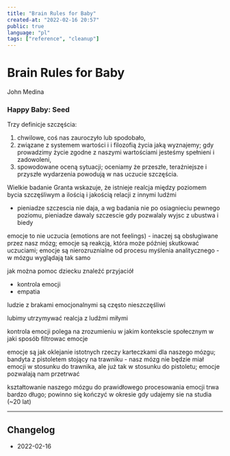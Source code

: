 ```yaml
---
title: "Brain Rules for Baby"
created-at: "2022-02-16 20:57"
public: true
language: "pl"
tags: ["reference", "cleanup"]
---
```


# Brain Rules for Baby

John Medina

### Happy Baby: Seed

Trzy definicje szczęścia:
1.   chwilowe, coś nas zauroczyło lub spodobało,
2. związane z systemem wartości i i filozofią życia jaką wyznajemy; gdy prowadzimy życie zgodne z naszymi wartościami jesteśmy spełnieni i zadowoleni,
3. spowodowane oceną sytuacji; oceniamy że przeszłe, teraźniejsze i przyszłe wydarzenia powodują w nas uczucie szczęścia.

Wielkie badanie Granta wskazuje, że istnieje realcja między poziomem bycia szczęśliwym a ilością i jakością relacji z innymi ludźmi

-   pieniadze szczescia nie daja, a wg badania nie po osiagnieciu pewnego poziomu, pieniadze dawaly szczescie gdy pozwalaly wyjsc z ubustwa i biedy

emocje to nie uczucia (emotions are not feelings) - inaczej są obsługiwane przez nasz mózg; emocje są reakcją, która może później skutkować uczuciami; emocje są nierozruznialne od procesu myślenia analitycznego - w mózgu wyglądają tak samo

jak można pomoc dziecku znaleźć przyjaciół

-   kontrola emocji
-   empatia

ludzie z brakami emocjonalnymi są często nieszczęśliwi

lubimy utrzymywać realcja z ludźmi miłymi

kontrola emocji polega na zrozumieniu w jakim kontekscie społecznym w jaki sposób filtrowac emocje

emocje są jak oklejanie istotnych rzeczy karteczkami dla naszego mózgu; bandyta z pistoletem stojący na trawniku - nasz mózg nie będzie miał emocji w stosunku do trawnika, ale już tak w stosunku do pistoletu; emocje pozwalają nam przetrwać

kształtowanie naszego mózgu do prawidłowego procesowania emocji trwa bardzo długo; powinno się kończyć w okresie gdy udajemy sie na studia (~20 lat)


---

## Changelog

- 2022-02-16
